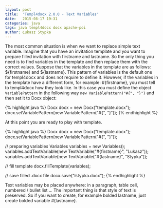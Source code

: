 ```yaml
---
layout: post
title:  "Templ4docx 2.0.0 - Text Variables"
date:   2015-08-17 19:31
categories: java
tags: java templ4docx docx apache-poi
author: Łukasz Stypka
---
```

The most common situation is when we want to replace simple text variable. Imagine that you have an invitation template and you want to prepare filled invitation with firstname and lastname. So the only thing you need is to find variables in the template and then replace them with the correct values. Suppose that the variables in the template are as follows: ${firstname} and ${lastname}. This pattern of variables is the default one for templ4docx and does not require to define it. However, if the variables in the template have a different form, for example: #{firstname}, you must tell to templ4docx how they look like. In this case you must define the object `VariablePattern` in the following way `new VariablePattern("#{", "}")` and then set it to Docx object:

{% highlight java %}
Docx docx = new Docx("template.docx");
docx.setVariablePattern(new VariablePattern("#{", "}"));
{% endhighlight %}

At this point you are ready to play with template. 

{% highlight java %}
Docx docx = new Docx("template.docx");
docx.setVariablePattern(new VariablePattern("#{", "}"));
    
// preparing variables
Variables variables = new Variables();
variables.addTextVariable(new TextVariable("#{firstname}", "Lukasz"));
variables.addTextVariable(new TextVariable("#{lastname}", "Stypka"));
        
// fill template
docx.fillTemplate(variables);
        
// save filled .docx file
docx.save("lstypka.docx");
{% endhighlight %}

Text variables may be placed anywhere: in a paragraph, table cell, numbered \ bullet list ...
The important thing is that style of text is preserved. So if you want to create, for example bolded lastname, just create bolded variable #{lastname}.